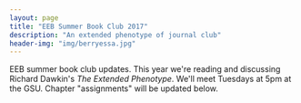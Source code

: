 ```yaml
---
layout: page
title: "EEB Summer Book Club 2017"
description: "An extended phenotype of journal club"
header-img: "img/berryessa.jpg"
---
```


EEB summer book club updates. This year we're reading and discussing Richard Dawkin's *The Extended Phenotype*. We'll meet Tuesdays at 5pm at the GSU. Chapter "assignments" will be updated below.

